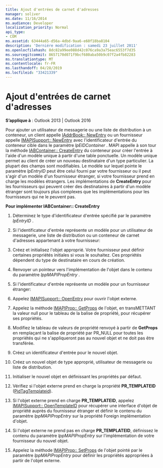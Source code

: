 ```yaml
---
title: Ajout d'entrées de carnet d'adresses
manager: soliver
ms.date: 11/16/2014
ms.audience: Developer
localization_priority: Normal
api_type:
- COM
ms.assetid: 63444a65-d56a-4dbd-9aa6-e60f18ba8104
description: 'Derniére modification : samedi 23 juillet 2011'
ms.openlocfilehash: 8dc82a99ee088d42c076ca9a3a75eac6553f7d35
ms.sourcegitcommit: 8657170d071f9bcf680aba50b9c07f2a4fb82283
ms.translationtype: MT
ms.contentlocale: fr-FR
ms.lasthandoff: 04/28/2019
ms.locfileid: "33421339"
---
```

# <a name="adding-address-book-entries"></a>Ajout d'entrées de carnet d'adresses

  
  
**S’applique à** : Outlook 2013 | Outlook 2016 
  
Pour ajouter un utilisateur de messagerie ou une liste de distribution à un conteneur, un client appelle [IAddrBook:: NewEntry](iaddrbook-newentry.md) ou un fournisseur appelle [IMAPISupport:: NewEntry](imapisupport-newentry.md) avec l'identificateur d'entrée du conteneur cible dans le paramètre _lpEIDContainer_ . MAPI appelle à son tour la méthode [IABContainer:: CreateEntry](iabcontainer-createentry.md) du conteneur pour créer l'entrée à l'aide d'un modèle unique à partir d'une table ponctuelle. Un modèle unique permet au client de créer un nouveau destinataire d'un type particulier. La plupart des champs sont modifiables. Le modèle sur lequel pointe le paramètre _lpEntryID_ peut être celui fourni par votre fournisseur ou il peut s'agir d'un modèle d'un fournisseur étranger, si votre fournisseur prend en charge les modèles étrangers. Les implémentations de **CreateEntry** pour les fournisseurs qui peuvent créer des destinataires à partir d'un modèle étranger sont toujours plus complexes que les implémentations pour les fournisseurs qui ne le peuvent pas. 
  
 **Pour implémenter IABContainer:: CreateEntry**
  
1. Déterminez le type d'identificateur d'entrée spécifié par le paramètre _lpEntryID_ . 
    
2. Si l'identificateur d'entrée représente un modèle pour un utilisateur de messagerie, une liste de distribution ou un conteneur de carnet d'adresses appartenant à votre fournisseur:
    
1. Créez et initialisez l'objet approprié. Votre fournisseur peut définir certaines propriétés initiales si vous le souhaitez. Ces propriétés dépendent du type de destinataire en cours de création. 
    
2. Renvoyer un pointeur vers l'implémentation de l'objet dans le contenu du paramètre _lppMAPIPropEntry_ . 
    
3. Si l'identificateur d'entrée représente un modèle pour un fournisseur étranger:
    
1. Appelez [IMAPISupport:: OpenEntry](imapisupport-openentry.md) pour ouvrir l'objet externe. 
    
2. Appelez la méthode [IMAPIProp:: GetProps](imapiprop-getprops.md) de l'objet, en transMETTANT la valeur null pour le tableau de la balise de propriété, pour récupérer ses propriétés. 
    
3. Modifiez le tableau de valeurs de propriété renvoyé à partir de **GetProps** en remplaçant la balise de propriété par PR_NULL pour toutes les propriétés qui ne s'appliqueront pas au nouvel objet et ne doit pas être transférée. 
    
4. Créez un identificateur d'entrée pour le nouvel objet. 
    
5. Créez un nouvel objet de type approprié, utilisateur de messagerie ou liste de distribution.
    
6. Initialiser le nouvel objet en définissant les propriétés par défaut.
    
7. Vérifiez si l'objet externe prend en charge la propriété **PR_TEMPLATEID** ([PidTagTemplateid](pidtagtemplateid-canonical-property.md)). 
    
8. Si l'objet externe prend en charge **PR_TEMPLATEID**, appelez [IMAPISupport:: OpenTemplateID](imapisupport-opentemplateid.md) pour récupérer une interface d'objet de propriété auprès du fournisseur étranger et définir le contenu du paramètre _lppMAPIPropEntry_ sur la propriété Foreign implémentation d'objet. 
    
9. Si l'objet externe ne prend pas en charge **PR_TEMPLATEID**, définissez le contenu du paramètre _lppMAPIPropEntry_ sur l'implémentation de votre fournisseur du nouvel objet. 
    
10. Appelez la méthode [IMAPIProp:: SetProps](imapiprop-setprops.md) de l'objet pointé par le paramètre _lppMAPIPropEntry_ pour définir les propriétés appropriées à partir de l'objet externe. 
    

